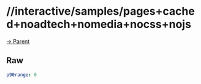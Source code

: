 
# //interactive/samples/pages+cached+noadtech+nomedia+nocss+nojs

[→ Parent](../..)


## Raw


```yaml
p90range: 0

```

